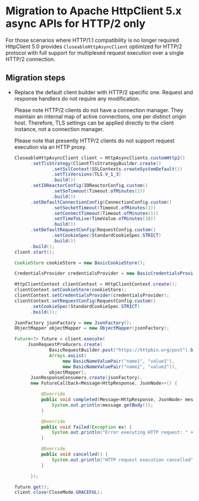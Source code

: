 # Migration to Apache HttpClient 5.x async APIs for HTTP/2 only

For those scenarios where HTTP/1.1 compatibility is no longer required HttpClient 5.0
provides `CloseableHttpAsyncClient` optimized for HTTP/2 protocol with full support for multiplexed request execution
over a single HTTP/2 connection.

## Migration steps

-  Replace the default client builder with HTTP/2 specific one. Request and response handlers do not require any
   modification.

   Please note HTTP/2 clients do not have a connection manager. They maintain an internal map of active connections,
   one per distinct origin host. Therefore, TLS settings can be applied directly to the client instance, not a
   connection manager.

   Please note that presently HTTP/2 clients do not support request execution via an HTTP proxy.

   ```java
   CloseableHttpAsyncClient client = HttpAsyncClients.customHttp2()
         .setTlsStrategy(ClientTlsStrategyBuilder.create()
                 .setSslContext(SSLContexts.createSystemDefault())
                 .setTlsVersions(TLS.V_1_3)
                 .build())
         .setIOReactorConfig(IOReactorConfig.custom()
                 .setSoTimeout(Timeout.ofMinutes(1))
                 .build())
         .setDefaultConnectionConfig(ConnectionConfig.custom()
                 .setSocketTimeout(Timeout.ofMinutes(1))
                 .setConnectTimeout(Timeout.ofMinutes(1))
                 .setTimeToLive(TimeValue.ofMinutes(10))
                 .build())
         .setDefaultRequestConfig(RequestConfig.custom()
                 .setCookieSpec(StandardCookieSpec.STRICT)
                 .build())
         .build();
   client.start();
   
   CookieStore cookieStore = new BasicCookieStore();
   
   CredentialsProvider credentialsProvider = new BasicCredentialsProvider();
   
   HttpClientContext clientContext = HttpClientContext.create();
   clientContext.setCookieStore(cookieStore);
   clientContext.setCredentialsProvider(credentialsProvider);
   clientContext.setRequestConfig(RequestConfig.custom()
         .setCookieSpec(StandardCookieSpec.STRICT)
         .build());
   
   JsonFactory jsonFactory = new JsonFactory();
   ObjectMapper objectMapper = new ObjectMapper(jsonFactory);

   Future<?> future = client.execute(
        JsonRequestProducers.create(
                BasicRequestBuilder.post("https://httpbin.org/post").build(),
                Arrays.asList(
                     new BasicNameValuePair("name1", "value1"),
                     new BasicNameValuePair("name2", "value2")),
                objectMapper),
         JsonResponseConsumers.create(jsonFactory),
         new FutureCallback<Message<HttpResponse, JsonNode>>() {
   
             @Override
             public void completed(Message<HttpResponse, JsonNode> message) {
                 System.out.println(message.getBody());
             }
   
             @Override
             public void failed(Exception ex) {
                 System.out.println("Error executing HTTP request: " + ex.getMessage());
             }
   
             @Override
             public void cancelled() {
                 System.out.println("HTTP request execution cancelled");
             }
   
         });
   
   future.get();
   client.close(CloseMode.GRACEFUL);
   ```

